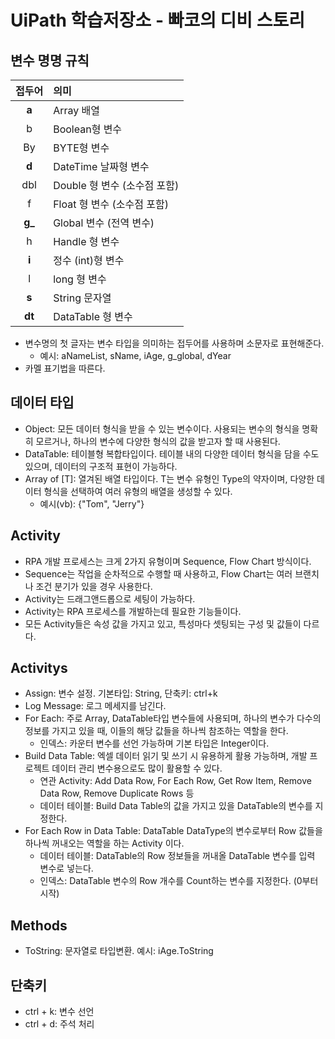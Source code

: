# UiPath 학습저장소 - 빠코의 디비 스토리

## 변수 명명 규칙
|접두어|의미|
|:---:|:---|
|**a**|Array 배열|
|b|Boolean형 변수|
|By|BYTE형 변수|
|**d**|DateTime 날짜형 변수|
|dbl|Double 형 변수 (소수점 포함)|
|f|Float 형 변수 (소수점 포함)|
|**g_**|Global 변수 (전역 변수)|
|h|Handle 형 변수|
|**i**|정수 (int)형 변수|
|l|long 형 변수|
|**s**|String 문자열|
|**dt**|DataTable 형 변수|
- 변수명의 첫 글자는 변수 타입을 의미하는 접두어를 사용하며 소문자로 표현해준다.
    - 예시: aNameList, sName, iAge, g_global, dYear
- 카멜 표기법을 따른다.

## 데이터 타입
- Object: 모든 데이터 형식을 받을 수 있는 변수이다. 사용되는 변수의 형식을 명확히 모르거나, 하나의 변수에 다양한 형식의 값을 받고자 할 때 사용된다.
- DataTable: 테이블형 복합타입이다. 테이블 내의 다양한 데이터 형식을 담을 수도 있으며, 데이터의 구조적 표현이 가능하다.
- Array of [T]: 열겨된 배열 타입이다. T는 변수 유형인 Type의 약자이며, 다양한 데이터 형식을 선택하여 여러 유형의 배열을 생성할 수 있다.
    - 예시(vb): {"Tom", "Jerry"}

## Activity
- RPA 개발 프로세스는 크게 2가지 유형이며 Sequence, Flow Chart 방식이다.
- Sequence는 작업을 순차적으로 수행할 때 사용하고, Flow Chart는 여러 브랜치나 조건 분기가 있을 경우 사용한다.
- Activity는 드래그앤드롭으로 세팅이 가능하다.
- Activity는 RPA 프로세스를 개발하는데 필요한 기능들이다.
- 모든 Activity들은 속성 값을 가지고 있고, 특성마다 셋팅되는 구성 및 값들이 다르다.

## Activitys
- Assign: 변수 설정. 기본타입: String, 단축키: ctrl+k
- Log Message: 로그 메세지를 남긴다.
- For Each: 주로 Array, DataTable타입 변수들에 사용되며, 하나의 변수가 다수의 정보를 가지고 있을 때, 이들의 해당 값들을 하나씩 참조하는 역할을 한다.
    - 인덱스: 카운터 변수를 선언 가능하며 기본 타입은 Integer이다.
- Build Data Table: 엑셀 데이터 읽기 및 쓰기 시 유용하게 활용 가능하며, 개발 프로젝트 데이터 관리 변수용으로도 많이 활용할 수 있다.
    - 연관 Activity: Add Data Row, For Each Row, Get Row Item, Remove Data Row, Remove Duplicate Rows 등
    - 데이터 테이블: Build Data Table의 값을 가지고 있을 DataTable의 변수를 지정한다.
- For Each Row in Data Table: DataTable DataType의 변수로부터 Row 값들을 하나씩 꺼내오는 역할을 하는 Activity 이다.
    - 데이터 테이블: DataTable의 Row 정보들을 꺼내올 DataTable 변수를 입력 변수로 넣는다.
    - 인덱스: DataTable 변수의 Row 개수를 Count하는 변수를 지정한다. (0부터 시작)

## Methods
- ToString: 문자열로 타입변환. 예시: iAge.ToString

## 단축키
- ctrl + k: 변수 선언
- ctrl + d: 주석 처리 